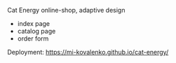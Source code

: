 Cat Energy online-shop, adaptive design

- index page
- catalog page
- order form

Deployment: https://mi-kovalenko.github.io/cat-energy/
